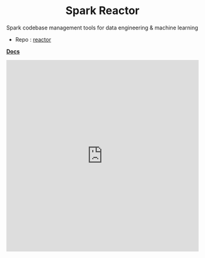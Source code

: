 <h1 align="center">Spark Reactor</h1>

Spark codebase management tools for data engineering & machine learning

- Repo : [reactor](https://github.com/DNYFZR/reactor/)

[**Docs**](https://dnyfzr.github.io/reactor/)

<iframe src="https://dnyfzr.github.io/reactor/" style="border:none;" width="100%" height="500"></iframe>